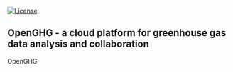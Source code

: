 [![License](https://img.shields.io/badge/License-Apache%202.0-blue.svg)](https://opensource.org/licenses/Apache-2.0)

## OpenGHG - a cloud platform for greenhouse gas data analysis and collaboration

OpenGHG
